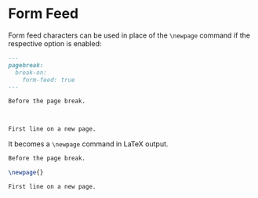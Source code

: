 # Form Feed

Form feed characters can be used in place of the `\newpage`
command if the respective option is enabled:

``` markdown {#input}
---
pagebreak:
  break-on:
    form-feed: true
---

Before the page break.



First line on a new page.
```

It becomes a `\newpage` command in LaTeX output.

``` latex {#expected}
Before the page break.

\newpage{}

First line on a new page.
```
